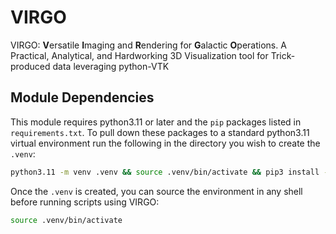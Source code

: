 # VIRGO

VIRGO: **V**ersatile **I**maging and **R**endering for **G**alactic **O**perations. A Practical, Analytical, and Hardworking 3D Visualization tool for Trick-produced data leveraging python-VTK

## Module Dependencies

This module requires python3.11 or later and the `pip` packages listed in `requirements.txt`. To pull down these packages to a standard python3.11 virtual environment run the following in the directory you wish to create the `.venv`:
```bash
python3.11 -m venv .venv && source .venv/bin/activate && pip3 install --upgrade pip && pip3 install -r requirements.txt
```
Once the `.venv` is created, you can source the environment in any shell before running scripts using VIRGO:

```bash
source .venv/bin/activate
```

